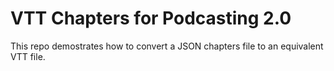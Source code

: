 # VTT Chapters for Podcasting 2.0

This repo demostrates how to convert a JSON chapters file to an equivalent VTT file.